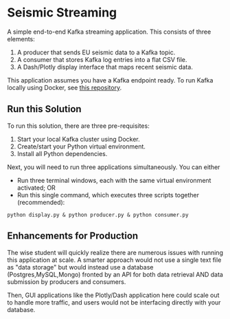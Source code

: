 # Seismic Streaming

A simple end-to-end Kafka streaming application. This consists of three elements:

1. A producer that sends EU seismic data to a Kafka topic.
2. A consumer that stores Kafka log entries into a flat CSV file.
3. A Dash/Plotly display interface that maps recent seismic data.

This application assumes you have a Kafka endpoint ready. To run Kafka locally using
Docker, see [this repository](https://github.com/uvasds-systems/learn-kafka).

## Run this Solution

To run this solution, there are three pre-requisites:

1. Start your local Kafka cluster using Docker.
2. Create/start your Python virtual environment.
3. Install all Python dependencies.

Next, you will need to run three applications simultaneously. You can either

- Run three terminal windows, each with the same virtual environment activated; OR
- Run this single command, which executes three scripts together (recommended):

```
python display.py & python producer.py & python consumer.py
```

## Enhancements for Production

The wise student will quickly realize there are numerous issues with running this application
at scale. A smarter approach would not use a single text file as "data storage" but would 
instead use a database (Postgres,MySQL,Mongo) fronted by an API for both data retrieval AND
data submission by producers and consumers.

Then, GUI applications like the Plotly/Dash application here could scale out to handle more
traffic, and users would not be interfacing directly with your database.

